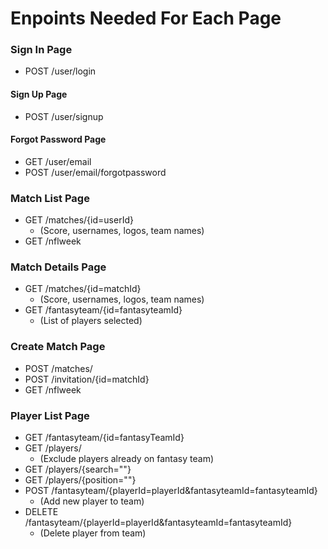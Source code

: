 # Enpoints Needed For Each Page

### Sign In Page
  - POST /user/login

  #### Sign Up Page  

  - POST /user/signup

  #### Forgot Password Page

  - GET /user/email
  - POST /user/email/forgotpassword

### Match List Page
 - GET /matches/{id=userId}
    * (Score, usernames, logos, team names)
 - GET /nflweek
 
### Match Details Page
  - GET /matches/{id=matchId}
    * (Score, usernames, logos, team names)
  - GET /fantasyteam/{id=fantasyteamId}
    * (List of players selected)

### Create Match Page

  - POST /matches/
  - POST /invitation/{id=matchId}
  - GET /nflweek

### Player List Page

  - GET /fantasyteam/{id=fantasyTeamId}
  - GET /players/
    * (Exclude players already on fantasy team)
  - GET /players/{search=""}
  - GET /players/{position=""}
  - POST /fantasyteam/{playerId=playerId&fantasyteamId=fantasyteamId}
    * (Add new player to team)
  - DELETE /fantasyteam/{playerId=playerId&fantasyteamId=fantasyteamId}
    * (Delete player from team)
  